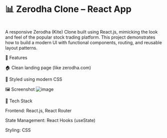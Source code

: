 <h1>📊 Zerodha Clone – React App</h1> <br>
A responsive Zerodha (Kite) Clone built using React.js, mimicking the look and feel of the popular stock trading platform. This project demonstrates how to build a modern UI with functional components, routing, and reusable layout patterns.

🚀 Features

🏠 Clean landing page (like zerodha.com)

🎨 Styled using modern CSS

🖼️ Screenshot
![image](https://github.com/user-attachments/assets/bc790df5-b596-4a5e-9288-431cc26b318a)


🔧 Tech Stack

Frontend: React.js, React Router

State Management: React Hooks (useState)

Styling: CSS
